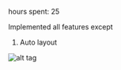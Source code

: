 hours spent: 25

Implemented all features except 
1) Auto layout

![alt tag](https://raw.github.com/dtycoon/yelppy/master/yelppy.gif)
